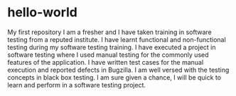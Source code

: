 # hello-world
My first repository
I am a fresher and I have taken training in software testing from a reputed institute. I have learnt functional and non-functional testing during my software testing training. I have executed a project in software testing where I used manual testing for the commonly used features of the application. I have written test cases for the manual execution and reported defects in Bugzilla. I am well versed with the testing concepts in black box testing. I am sure given a chance, I will be quick to learn and perform in a software testing project.
